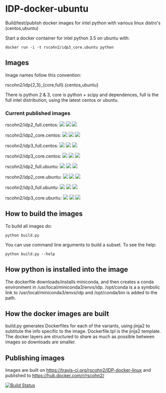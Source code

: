 # IDP-docker-ubuntu

Build/test/publish docker images for intel python with various linux distro's (centos,ubuntu)

Start a docker container for intel python 3.5 on ubuntu with:

    docker run -i -t rscohn2/idp3_core.ubuntu python

## Images

Image names follow this convention:

rscohn2/idp{2,3}_{core,full}.{centos,ubuntu}

There is python 2 & 3, core is python + scipy and dependences, full is the
full intel distribution, using the latest centos or ubuntu.

### Current published images

rscohn2/idp2_full.centos: 
[![](https://images.microbadger.com/badges/version/rscohn2/idp2_full.centos.svg)](https://microbadger.com/images/rscohn2/idp2_full.centos "Get your own image badge on microbadger.com")
[![](https://images.microbadger.com/badges/commit/rscohn2/idp2_full.centos.svg)](https://microbadger.com/images/rscohn2/idp2_full.centos "Get your own image badge on microbadger.com")
[![](https://images.microbadger.com/badges/image/rscohn2/idp2_full.centos.svg)](https://microbadger.com/images/rscohn2/idp2_full.centos "Get your own image badge on microbadger.com")

rscohn2/idp2_core.centos: 
[![](https://images.microbadger.com/badges/version/rscohn2/idp2_core.centos.svg)](https://microbadger.com/images/rscohn2/idp2_core.centos "Get your own image badge on microbadger.com")
[![](https://images.microbadger.com/badges/commit/rscohn2/idp2_core.centos.svg)](https://microbadger.com/images/rscohn2/idp2_core.centos "Get your own image badge on microbadger.com")
[![](https://images.microbadger.com/badges/image/rscohn2/idp2_core.centos.svg)](https://microbadger.com/images/rscohn2/idp2_core.centos "Get your own image badge on microbadger.com")

rscohn2/idp3_full.centos: 
[![](https://images.microbadger.com/badges/version/rscohn2/idp3_full.centos.svg)](https://microbadger.com/images/rscohn2/idp3_full.centos "Get your own image badge on microbadger.com")
[![](https://images.microbadger.com/badges/commit/rscohn2/idp3_full.centos.svg)](https://microbadger.com/images/rscohn2/idp3_full.centos "Get your own image badge on microbadger.com")
[![](https://images.microbadger.com/badges/image/rscohn2/idp3_full.centos.svg)](https://microbadger.com/images/rscohn2/idp3_full.centos "Get your own image badge on microbadger.com")

rscohn2/idp3_core.centos: 
[![](https://images.microbadger.com/badges/version/rscohn2/idp3_core.centos.svg)](https://microbadger.com/images/rscohn2/idp3_core.centos "Get your own image badge on microbadger.com")
[![](https://images.microbadger.com/badges/commit/rscohn2/idp3_core.centos.svg)](https://microbadger.com/images/rscohn2/idp3_core.centos "Get your own image badge on microbadger.com")
[![](https://images.microbadger.com/badges/image/rscohn2/idp3_core.centos.svg)](https://microbadger.com/images/rscohn2/idp3_core.centos "Get your own image badge on microbadger.com")

rscohn2/idp2_full.ubuntu: 
[![](https://images.microbadger.com/badges/version/rscohn2/idp2_full.ubuntu.svg)](https://microbadger.com/images/rscohn2/idp2_full.ubuntu "Get your own image badge on microbadger.com")
[![](https://images.microbadger.com/badges/commit/rscohn2/idp2_full.ubuntu.svg)](https://microbadger.com/images/rscohn2/idp2_full.ubuntu "Get your own image badge on microbadger.com")
[![](https://images.microbadger.com/badges/image/rscohn2/idp2_full.ubuntu.svg)](https://microbadger.com/images/rscohn2/idp2_full.ubuntu "Get your own image badge on microbadger.com")

rscohn2/idp2_core.ubuntu: 
[![](https://images.microbadger.com/badges/version/rscohn2/idp2_core.ubuntu.svg)](https://microbadger.com/images/rscohn2/idp2_core.ubuntu "Get your own image badge on microbadger.com")
[![](https://images.microbadger.com/badges/commit/rscohn2/idp2_core.ubuntu.svg)](https://microbadger.com/images/rscohn2/idp2_core.ubuntu "Get your own image badge on microbadger.com")
[![](https://images.microbadger.com/badges/image/rscohn2/idp2_core.ubuntu.svg)](https://microbadger.com/images/rscohn2/idp2_core.ubuntu "Get your own image badge on microbadger.com")

rscohn2/idp3_full.ubuntu: 
[![](https://images.microbadger.com/badges/version/rscohn2/idp3_full.ubuntu.svg)](https://microbadger.com/images/rscohn2/idp3_full.ubuntu "Get your own image badge on microbadger.com")
[![](https://images.microbadger.com/badges/commit/rscohn2/idp3_full.ubuntu.svg)](https://microbadger.com/images/rscohn2/idp3_full.ubuntu "Get your own image badge on microbadger.com")
[![](https://images.microbadger.com/badges/image/rscohn2/idp3_full.ubuntu.svg)](https://microbadger.com/images/rscohn2/idp3_full.ubuntu "Get your own image badge on microbadger.com")

rscohn2/idp3_core.ubuntu: 
[![](https://images.microbadger.com/badges/version/rscohn2/idp3_core.ubuntu.svg)](https://microbadger.com/images/rscohn2/idp3_core.ubuntu "Get your own image badge on microbadger.com")
[![](https://images.microbadger.com/badges/commit/rscohn2/idp3_core.ubuntu.svg)](https://microbadger.com/images/rscohn2/idp3_core.ubuntu "Get your own image badge on microbadger.com")
[![](https://images.microbadger.com/badges/image/rscohn2/idp3_core.ubuntu.svg)](https://microbadger.com/images/rscohn2/idp3_core.ubuntu "Get your own image badge on microbadger.com")


## How to build the images

To build all images do:

    python build.py 

You can use command line arguments to build a subset. To see the help:

    python build.py --help

## How python is installed into the image

The dockerfile downloads/installs miniconda, and then creates a conda
environment in /usr/local/miniconda3/envs/idp. /opt/conda is a a
symbolic link to /usr/local/miniconda3/envs/idp and /opt/conda/bin is
added to the path.

## How the docker images are built

build.py generates Dockerfiles for each of the variants, using jinja2 to
subtitute the info specific to the image. Dockerfile.tpl is the jinja2
template. The docker layers are structured to share as much as possible between
images so downloads are smaller.

## Publishing images

Images are built on https://travis-ci.org/rscohn2/IDP-docker-linux and
published to https://hub.docker.com/r/rscohn2/

[![Build Status](https://travis-ci.org/rscohn2/IDP-docker-linux.svg?branch=master)](https://travis-ci.org/rscohn2/IDP-docker-linux)
